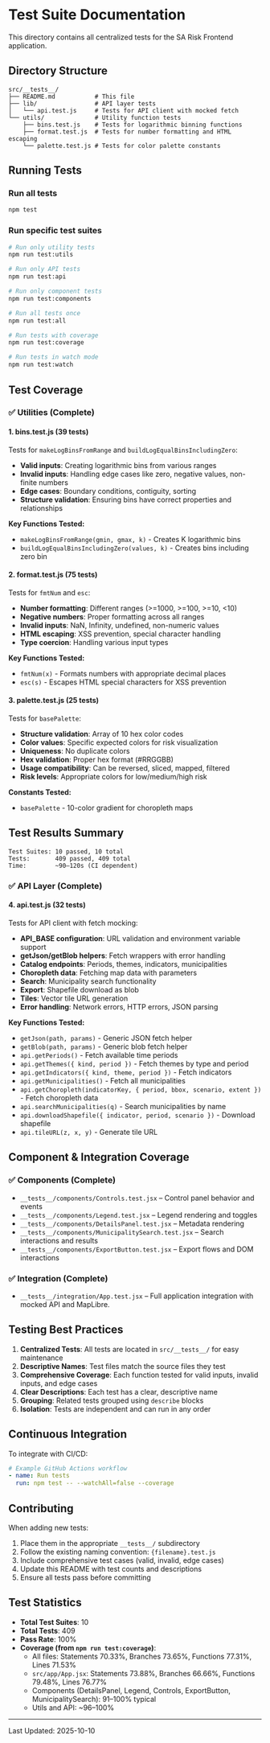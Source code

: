 # Test Suite Documentation

This directory contains all centralized tests for the SA Risk Frontend application.

## Directory Structure

```
src/__tests__/
├── README.md           # This file
├── lib/                # API layer tests
│   └── api.test.js     # Tests for API client with mocked fetch
└── utils/              # Utility function tests
    ├── bins.test.js    # Tests for logarithmic binning functions
    ├── format.test.js  # Tests for number formatting and HTML escaping
    └── palette.test.js # Tests for color palette constants
```

## Running Tests

### Run all tests
```bash
npm test
```

### Run specific test suites
```bash
# Run only utility tests
npm run test:utils

# Run only API tests
npm run test:api

# Run only component tests
npm run test:components

# Run all tests once
npm run test:all

# Run tests with coverage
npm run test:coverage

# Run tests in watch mode
npm run test:watch
```

## Test Coverage

### ✅ Utilities (Complete)

#### 1. bins.test.js (39 tests)
Tests for `makeLogBinsFromRange` and `buildLogEqualBinsIncludingZero`:
- **Valid inputs**: Creating logarithmic bins from various ranges
- **Invalid inputs**: Handling edge cases like zero, negative values, non-finite numbers
- **Edge cases**: Boundary conditions, contiguity, sorting
- **Structure validation**: Ensuring bins have correct properties and relationships

**Key Functions Tested:**
- `makeLogBinsFromRange(gmin, gmax, k)` - Creates K logarithmic bins
- `buildLogEqualBinsIncludingZero(values, k)` - Creates bins including zero bin

#### 2. format.test.js (75 tests)
Tests for `fmtNum` and `esc`:
- **Number formatting**: Different ranges (>=1000, >=100, >=10, <10)
- **Negative numbers**: Proper formatting across all ranges
- **Invalid inputs**: NaN, Infinity, undefined, non-numeric values
- **HTML escaping**: XSS prevention, special character handling
- **Type coercion**: Handling various input types

**Key Functions Tested:**
- `fmtNum(x)` - Formats numbers with appropriate decimal places
- `esc(s)` - Escapes HTML special characters for XSS prevention

#### 3. palette.test.js (25 tests)
Tests for `basePalette`:
- **Structure validation**: Array of 10 hex color codes
- **Color values**: Specific expected colors for risk visualization
- **Uniqueness**: No duplicate colors
- **Hex validation**: Proper hex format (#RRGGBB)
- **Usage compatibility**: Can be reversed, sliced, mapped, filtered
- **Risk levels**: Appropriate colors for low/medium/high risk

**Constants Tested:**
- `basePalette` - 10-color gradient for choropleth maps

## Test Results Summary

```
Test Suites: 10 passed, 10 total
Tests:       409 passed, 409 total
Time:        ~90–120s (CI dependent)
```

### ✅ API Layer (Complete)

#### 4. api.test.js (32 tests)
Tests for API client with fetch mocking:
- **API_BASE configuration**: URL validation and environment variable support
- **getJson/getBlob helpers**: Fetch wrappers with error handling
- **Catalog endpoints**: Periods, themes, indicators, municipalities
- **Choropleth data**: Fetching map data with parameters
- **Search**: Municipality search functionality
- **Export**: Shapefile download as blob
- **Tiles**: Vector tile URL generation
- **Error handling**: Network errors, HTTP errors, JSON parsing

**Key Functions Tested:**
- `getJson(path, params)` - Generic JSON fetch helper
- `getBlob(path, params)` - Generic blob fetch helper
- `api.getPeriods()` - Fetch available time periods
- `api.getThemes({ kind, period })` - Fetch themes by type and period
- `api.getIndicators({ kind, theme, period })` - Fetch indicators
- `api.getMunicipalities()` - Fetch all municipalities
- `api.getChoropleth(indicatorKey, { period, bbox, scenario, extent })` - Fetch choropleth data
- `api.searchMunicipalities(q)` - Search municipalities by name
- `api.downloadShapefile({ indicator, period, scenario })` - Download shapefile
- `api.tileURL(z, x, y)` - Generate tile URL

## Component & Integration Coverage

### ✅ Components (Complete)
- `__tests__/components/Controls.test.jsx` – Control panel behavior and events
- `__tests__/components/Legend.test.jsx` – Legend rendering and toggles
- `__tests__/components/DetailsPanel.test.jsx` – Metadata rendering
- `__tests__/components/MunicipalitySearch.test.jsx` – Search interactions and results
- `__tests__/components/ExportButton.test.jsx` – Export flows and DOM interactions

### ✅ Integration (Complete)
- `__tests__/integration/App.test.jsx` – Full application integration with mocked API and MapLibre.

## Testing Best Practices

1. **Centralized Tests**: All tests are located in `src/__tests__/` for easy maintenance
2. **Descriptive Names**: Test files match the source files they test
3. **Comprehensive Coverage**: Each function tested for valid inputs, invalid inputs, and edge cases
4. **Clear Descriptions**: Each test has a clear, descriptive name
5. **Grouping**: Related tests grouped using `describe` blocks
6. **Isolation**: Tests are independent and can run in any order

## Continuous Integration

To integrate with CI/CD:

```yaml
# Example GitHub Actions workflow
- name: Run tests
  run: npm test -- --watchAll=false --coverage
```

## Contributing

When adding new tests:
1. Place them in the appropriate `__tests__/` subdirectory
2. Follow the existing naming convention: `{filename}.test.js`
3. Include comprehensive test cases (valid, invalid, edge cases)
4. Update this README with test counts and descriptions
5. Ensure all tests pass before committing

## Test Statistics

- **Total Test Suites**: 10
- **Total Tests**: 409
- **Pass Rate**: 100%
- **Coverage (from `npm run test:coverage`)**:
  - All files: Statements 70.33%, Branches 73.65%, Functions 77.31%, Lines 71.53%
  - `src/app/App.jsx`: Statements 73.88%, Branches 66.66%, Functions 79.48%, Lines 76.77%
  - Components (DetailsPanel, Legend, Controls, ExportButton, MunicipalitySearch): 91–100% typical
  - Utils and API: ~96–100%

---

Last Updated: 2025-10-10
